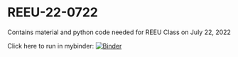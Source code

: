 # REEU-22-0722

Contains material and python code needed for REEU Class on July 22, 2022

Click here to run in mybinder:
[![Binder](https://mybinder.org/badge_logo.svg)](https://mybinder.org/v2/gh/jvkrogmeier/REEU-22-0722/HEAD)
